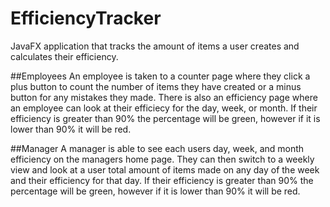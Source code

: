 # EfficiencyTracker
JavaFX application that tracks the amount of items a user creates and calculates their efficiency.

##Employees
An employee is taken to a counter page where they click a plus button to count the number of items they have created or a minus button for any mistakes they made. There is also an efficiency page where an employee can look at their efficiecy for the day, week, or month. If their efficiency is greater than 90% the percentage will be green, however if it is lower than 90% it will be red.

##Manager
A manager is able to see each users day, week, and month efficiency on the managers home page. They can then switch to a weekly view and look at a user total amount of items made on any day of the week and their efficiency for that day. If their efficiency is greater than 90% the percentage will be green, however if it is lower than 90% it will be red.
